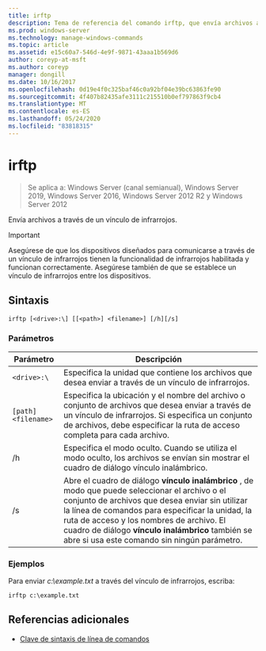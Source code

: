 ```yaml
---
title: irftp
description: Tema de referencia del comando irftp, que envía archivos a través de un vínculo de infrarrojos.
ms.prod: windows-server
ms.technology: manage-windows-commands
ms.topic: article
ms.assetid: e15c60a7-546d-4e9f-9871-43aaa1b569d6
author: coreyp-at-msft
ms.author: coreyp
manager: dongill
ms.date: 10/16/2017
ms.openlocfilehash: 0d19e4f0c325baf46c0a92bf04e39bc63863fe90
ms.sourcegitcommit: 4f407b82435afe3111c215510b0ef797863f9cb4
ms.translationtype: MT
ms.contentlocale: es-ES
ms.lasthandoff: 05/24/2020
ms.locfileid: "83818315"
---
```

# <a name="irftp"></a>irftp

> Se aplica a: Windows Server (canal semianual), Windows Server 2019, Windows Server 2016, Windows Server 2012 R2 y Windows Server 2012

Envía archivos a través de un vínculo de infrarrojos.

> [!IMPORTANT]
> Asegúrese de que los dispositivos diseñados para comunicarse a través de un vínculo de infrarrojos tienen la funcionalidad de infrarrojos habilitada y funcionan correctamente. Asegúrese también de que se establece un vínculo de infrarrojos entre los dispositivos.

## <a name="syntax"></a>Sintaxis

```
irftp [<drive>:\] [[<path>] <filename>] [/h][/s]
```

### <a name="parameters"></a>Parámetros

| Parámetro | Descripción |
| --------- | ----------- |
| `<drive>:\` | Especifica la unidad que contiene los archivos que desea enviar a través de un vínculo de infrarrojos. |
| `[path]<filename>` | Especifica la ubicación y el nombre del archivo o conjunto de archivos que desea enviar a través de un vínculo de infrarrojos. Si especifica un conjunto de archivos, debe especificar la ruta de acceso completa para cada archivo. |
| /h | Especifica el modo oculto. Cuando se utiliza el modo oculto, los archivos se envían sin mostrar el cuadro de diálogo vínculo inalámbrico. |
| /s | Abre el cuadro de diálogo **vínculo inalámbrico** , de modo que puede seleccionar el archivo o el conjunto de archivos que desea enviar sin utilizar la línea de comandos para especificar la unidad, la ruta de acceso y los nombres de archivo. El cuadro de diálogo **vínculo inalámbrico** también se abre si usa este comando sin ningún parámetro. |

### <a name="examples"></a>Ejemplos

Para enviar *c:\example.txt* a través del vínculo de infrarrojos, escriba:

```
irftp c:\example.txt
```

## <a name="additional-references"></a>Referencias adicionales

- [Clave de sintaxis de línea de comandos](command-line-syntax-key.md)

